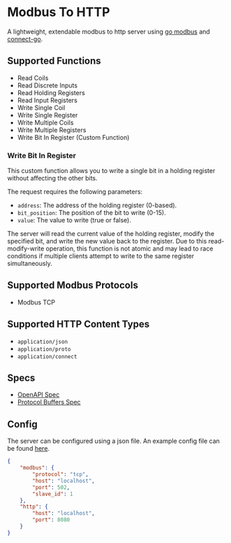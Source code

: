 # Modbus To HTTP

A lightweight, extendable modbus to http server using [go modbus](https://pkg.go.dev/github.com/goburrow/modbus) and 
[connect-go](https://pkg.go.dev/github.com/bufbuild/connect-go).

## Supported Functions

- Read Coils
- Read Discrete Inputs
- Read Holding Registers
- Read Input Registers
- Write Single Coil
- Write Single Register
- Write Multiple Coils
- Write Multiple Registers
- Write Bit In Register (Custom Function)

### Write Bit In Register
This custom function allows you to write a single bit in a holding register without affecting the other bits.  

The request requires the following parameters:
- `address`: The address of the holding register (0-based).
- `bit_position`: The position of the bit to write (0-15).
- `value`: The value to write (true or false).

The server will read the current value of the holding register, modify the specified bit, and write the new value back 
to the register. Due to this read-modify-write operation, this function is not atomic and may lead to race conditions if
multiple clients attempt to write to the same register simultaneously.

## Supported Modbus Protocols

- Modbus TCP

## Supported HTTP Content Types

- `application/json`
- `application/proto`
- `application/connect`

## Specs

- [OpenAPI Spec](./specs/openapi)
- [Protocol Buffers Spec](./proto/modbustohttp/v1alpha1)

## Config

The server can be configured using a json file. An example config file can be found [here](./config.json).

```json
{
    "modbus": {
        "protocol": "tcp",
        "host": "localhost",
        "port": 502,
        "slave_id": 1
    },
    "http": {
        "host": "localhost",
        "port": 8080
    }
}
```